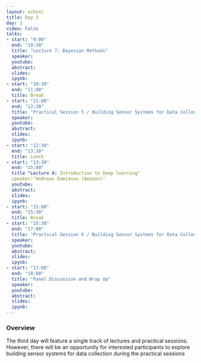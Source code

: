 ```yaml
---
layout: school
title: Day 3
day: 3
video: False
talks:
- start: "9:00"
  end: "10:30"
  title: "Lecture 7: Bayesian Methods"
  speaker: 
  youtube:
  abstract:
  slides:
  ipynb:
- start: "10:30"
  end: "11:00"
  title: Break
- start: "11:00"
  end: "12:30"
  title: "Practical Session 5 / Building Sensor Systems for Data Collection"
  speaker: 
  youtube:
  abstract:
  slides:
  ipynb:
- start: "12:30"
  end: "13:30"
  title: Lunch
- start: "13:30"
  end: "15:00"
  title "Lecture 8: Introduction to Deep learning"
  speaker:"Andreas Damianou (Amazon)" 
  youtube:
  abstract:
  slides:
  ipynb:
- start: "15:00"
  end: "15:30"
  title: Break
- start: "15:30"
  end: "17:00"
  title: "Practical Session 6 / Building Sensor Systems for Data Collection"
  speaker: 
  youtube:
  abstract:
  slides:
  ipynb:
- start: "17:00"
  end: "18:00"
  title: "Panel Discussion and Wrap Up"
  speaker: 
  youtube:
  abstract:
  slides:
  ipynb:
---
```


<h3> Overview </h3>

<p>The third day will feature a single track of lectures and practical sessions. However, there will be an opportunity for interested participants to explore building sensor systems for data collection during the practical sessions</p>
